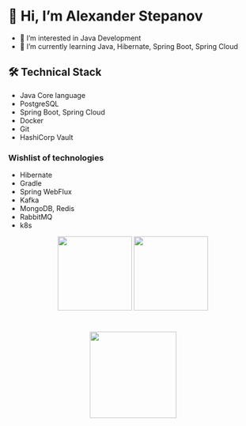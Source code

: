# 👋 Hi, I’m Alexander Stepanov
- 👀 I’m interested in Java Development
- 🌱 I’m currently learning Java, Hibernate, Spring Boot, Spring Cloud

## 🛠 Technical Stack
- Java Core language
- PostgreSQL
- Spring Boot, Spring Cloud
-  Docker
-  Git
-  HashiCorp Vault

### Wishlist of technologies
- Hibernate
- Gradle
- Spring WebFlux
- Kafka
- MongoDB, Redis
- RabbitMQ
- k8s

<p align='center'>
   <a href="https://github-readme-stats.vercel.app/api?username=AlexanderStepanov05&show_icons=true&count_private=true">
       <img height=150 src="https://github-readme-stats.vercel.app/api?username=AlexanderStepanov05&show_icons=true&count_private=true"/></a>
   <a href="https://github.com/AlexanderStepanov05/github-readme-stats">
       <img height=150 src="https://github-readme-stats.vercel.app/api/top-langs/?username=AlexanderStepanov05&size_weight=0.5&count_weight=0.5&layout=compact"/></a>
</p>

<!---
[![codewars](https://www.codewars.com/users/AlexanderStepanov05/badges/large)](https://www.codewars.com/users/AlexanderStepanov05)

[![Alexander's LeetCode stats](https://leetcode-stats-six.vercel.app/api?username=AlexanderStepanov05)](https://github.com/AlexanderStepanov05/leetcode-stats)
--->

<div align="center" style="margin: 40px 0">
   <a href="https://github.com/AlexanderStepanov05/github-profile-views-counter">
       <img width="175px" src="https://komarev.com/ghpvc/?username=AlexanderStepanov05&color=DE002D">
   </a>
</div>
<!---
AlexanderStepanov05/AlexanderStepanov05 is a ✨ special ✨ repository because its `README.md` (this file) appears on your GitHub profile.
You can click the Preview link to take a look at your changes.
--->
